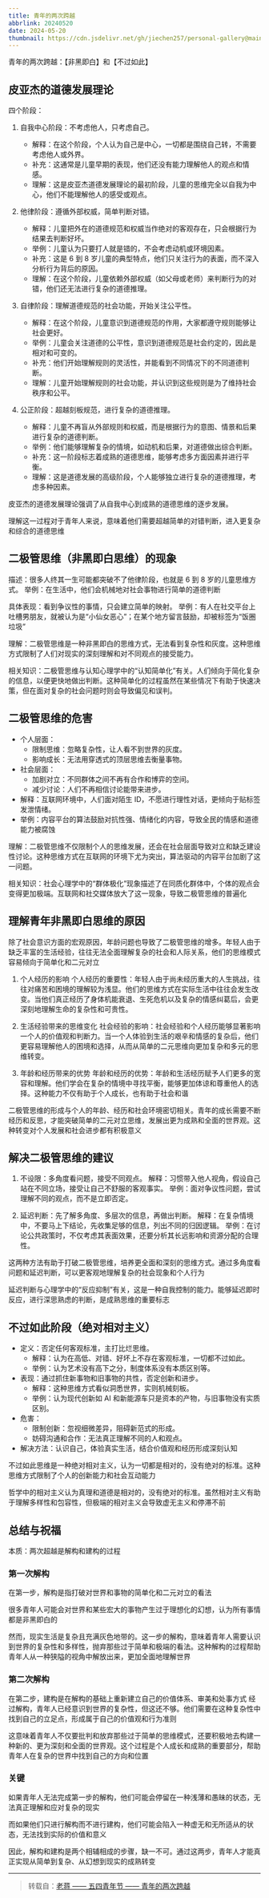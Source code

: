 ```yaml
---
title: 青年的两次跨越
abbrlink: 20240520
date: 2024-05-20
thumbnail: https://cdn.jsdelivr.net/gh/jiechen257/personal-gallery@main/img/202405201048662.png
---
```


青年的两次跨越：【非黑即白】和【不过如此】

## 皮亚杰的道德发展理论

四个阶段：

1. 自我中心阶段：不考虑他人，只考虑自己。

   - 解释：在这个阶段，个人认为自己是中心，一切都是围绕自己转，不需要考虑他人或外界。
   - 补充：这通常是儿童早期的表现，他们还没有能力理解他人的观点和情感。
   - 理解：这是皮亚杰道德发展理论的最初阶段，儿童的思维完全以自我为中心，他们不能理解他人的感受或观点。

2. 他律阶段：遵循外部权威，简单判断对错。

   - 解释：儿童把外在的道德规范和权威当作绝对的客观存在，只会根据行为结果去判断好坏。
   - 举例：儿童认为只要打人就是错的，不会考虑动机或环境因素。
   - 补充：这是 6 到 8 岁儿童的典型特点，他们只关注行为的表面，而不深入分析行为背后的原因。
   - 理解：在这个阶段，儿童依赖外部权威（如父母或老师）来判断行为的对错，他们还无法进行复杂的道德推理。

3. 自律阶段：理解道德规范的社会功能，开始关注公平性。

   - 解释：在这个阶段，儿童意识到道德规范的作用，大家都遵守规则能够让社会更好。
   - 举例：儿童会关注道德的公平性，意识到道德规范是社会约定的，因此是相对和可变的。
   - 补充：他们开始理解规则的灵活性，并能看到不同情况下的不同道德判断。
   - 理解：儿童开始理解规则的社会功能，并认识到这些规则是为了维持社会秩序和公平。

4. 公正阶段：超越刻板规范，进行复杂的道德推理。

   - 解释：儿童不再盲从外部规则和权威，而是根据行为的意图、情景和后果进行复杂的道德判断。
   - 举例：他们能够理解复杂的情境，如动机和后果，对道德做出综合判断。
   - 补充：这一阶段标志着成熟的道德思维，能够考虑多方面因素并进行平衡。
   - 理解：这是道德发展的高级阶段，个人能够独立进行复杂的道德推理，考虑多种因素。

皮亚杰的道德发展理论强调了从自我中心到成熟的道德思维的逐步发展。

理解这一过程对于青年人来说，意味着他们需要超越简单的对错判断，进入更复杂和综合的道德思维

## 二极管思维（非黑即白思维）的现象

描述：很多人终其一生可能都突破不了他律阶段，也就是 6 到 8 岁的儿童思维方式。
举例：在生活中，他们会机械地对社会事物进行简单的道德判断

具体表现：看到争议性的事情，只会建立简单的映射。
举例：有人在社交平台上吐槽男朋友，就被认为是“小仙女恶心”；在某个地方留言鼓励，却被标签为“饭圈垃圾”

理解：二极管思维是一种非黑即白的思维方式，无法看到复杂性和灰度。这种思维方式限制了人们对现实的深刻理解和对不同观点的接受能力。

相关知识：二极管思维与认知心理学中的“认知简单化”有关。人们倾向于简化复杂的信息，以便更快地做出判断。这种简单化的过程虽然在某些情况下有助于快速决策，但在面对复杂的社会问题时则会导致偏见和误判。

## 二极管思维的危害

- 个人层面：
  - 限制思维：忽略复杂性，让人看不到世界的灰度。
  - 影响成长：无法用穿透式的顶层思维去衡量事物。
- 社会层面：
  - 加剧对立：不同群体之间不再有合作和博弈的空间。
  - 减少讨论：人们不再相信讨论能带来进步。
- 解释：互联网环境中，人们面对陌生 ID，不愿进行理性对话，更倾向于贴标签发泄情绪。
- 举例：内容平台的算法鼓励对抗性强、情绪化的内容，导致全民的情感和道德能力被腐蚀

理解：二极管思维不仅限制个人的思维发展，还会在社会层面导致对立和缺乏建设性讨论。这种思维方式在互联网的环境下尤为突出，算法驱动的内容平台加剧了这一问题。

相关知识：社会心理学中的“群体极化”现象描述了在同质化群体中，个体的观点会变得更加极端。互联网和社交媒体放大了这一现象，导致二极管思维的普遍化

## 理解青年非黑即白思维的原因

除了社会意识方面的宏观原因，年龄问题也导致了二极管思维的增多。年轻人由于缺乏丰富的生活经验，往往无法全面理解复杂的社会和人际关系，他们的思维模式容易倾向于简单化和二元对立

1. 个人经历的影响
   个人经历的重要性：年轻人由于尚未经历重大的人生挑战，往往对痛苦和困境的理解较为浅显。他们的思维方式在实际生活中往往会发生改变。当他们真正经历了身体机能衰退、生死危机以及复杂的情感纠葛后，会更深刻地理解生命的复杂性和可贵性。

2. 生活经验带来的思维变化
   社会经验的影响：社会经验和个人经历能够显著影响一个人的价值观和判断力。当一个人体验到生活的艰辛和情感的复杂后，他们更容易理解他人的困境和选择，从而从简单的二元思维向更加复杂和多元的思维转变。

3. 年龄和经历带来的优势
   年龄和经历的优势：年龄和生活经历赋予人们更多的宽容和理解。他们学会在复杂的情境中寻找平衡，能够更加体谅和尊重他人的选择。这种能力不仅有助于个人成长，也有助于社会和谐

二极管思维的形成与个人的年龄、经历和社会环境密切相关。青年的成长需要不断经历和反思，才能突破简单的二元对立思维，发展出更为成熟和全面的世界观。这种转变对个人发展和社会进步都有积极意义

## 解决二极管思维的建议

1. 不设限：多角度看问题，接受不同观点。
   解释：习惯带入他人视角，假设自己站在不同立场，接受让自己不舒服的客观事实。
   举例：面对争议性问题，尝试理解不同的观点，而不是立即否定。

2. 延迟判断：先了解多角度、多层次的信息，再做出判断。
   解释：在复杂情境中，不要马上下结论，先收集足够的信息，列出不同的归因逻辑。
   举例：在讨论公共政策时，不仅考虑其表面效果，还要分析其长远影响和资源分配的合理性。

这两种方法有助于打破二极管思维，培养更全面和深刻的思维方式。通过多角度看问题和延迟判断，可以更客观地理解复杂的社会现象和个人行为

延迟判断与心理学中的“反应抑制”有关，这是一种自我控制的能力。能够延迟即时反应，进行深思熟虑的判断，是成熟思维的重要标志

## 不过如此阶段（绝对相对主义）

- 定义：否定任何客观标准，主打比烂思维。
  - 解释：认为在高低、对错、好坏上不存在客观标准，一切都不过如此。
  - 举例：认为艺术没有高下之分，制度体系没有本质区别等。
- 表现：通过抓住新事物和旧事物的共性，否定创新和进步。
  - 解释：这种思维方式看似洞悉世界，实则机械刻板。
  - 举例：认为现代创新如 AI 和新能源车只是资本的产物，与旧事物没有实质区别。
- 危害：
  - 限制创新：忽视细微差异，阻碍新范式的形成。
  - 妨碍沟通和合作：无法真正理解不同的人和观点。
- 解决方法：认识自己，体验真实生活，结合价值观和经历形成深刻认知

不过如此思维是一种绝对相对主义，认为一切都是相对的，没有绝对的标准。这种思维方式限制了个人的创新能力和社会互动能力

哲学中的相对主义认为真理和道德是相对的，没有绝对的标准。虽然相对主义有助于理解多样性和包容性，但极端的相对主义会导致虚无主义和停滞不前

## 总结与祝福

本质：两次超越是解构和建构的过程

### 第一次解构

在第一步，解构是指打破对世界和事物的简单化和二元对立的看法

很多青年人可能会对世界和某些宏大的事物产生过于理想化的幻想，认为所有事情都是非黑即白的

然而，现实生活是复杂且充满灰色地带的。这一步的解构，意味着青年人需要认识到世界的复杂性和多样性，抛弃那些过于简单和极端的看法。这种解构的过程帮助青年人从一种狭隘的视角中解放出来，更加全面地理解世界

### 第二次解构

在第二步，建构是在解构的基础上重新建立自己的价值体系、审美和处事方式
经过解构，青年人已经意识到世界的复杂性，但这还不够。他们需要在这种复杂性中找到自己的立足点，形成属于自己的价值观和行为准则

这意味着青年人不仅要批判和放弃那些过于简单的思维模式，还要积极地去构建一种新的、更为深刻和全面的世界观。这个过程是个人成长和成熟的重要部分，帮助青年人在复杂的世界中找到自己的方向和位置

### 关键

如果青年人无法完成第一步的解构，他们可能会停留在一种浅薄和愚昧的状态，无法真正理解和应对复杂的现实

而如果他们只进行解构而不进行建构，他们可能会陷入一种虚无和无所适从的状态，无法找到实际的价值和意义

因此，解构和建构是两个相辅相成的步骤，缺一不可。通过这两步，青年人才能真正实现从简单到复杂、从幻想到现实的成熟转变

<hr>

> 转载自：[老蒋 —— 五四青年节 —— 青年的两次跨越](https://www.bilibili.com/video/BV1jJ4m1J7ba/?vd_source=f586a917778900b8d78af386bcb873cb)
